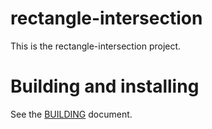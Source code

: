 # rectangle-intersection

This is the rectangle-intersection project.

# Building and installing

See the [BUILDING](BUILDING.md) document.
